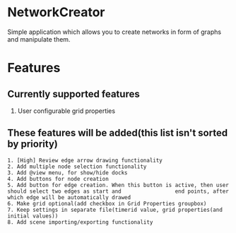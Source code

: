 # NetworkCreator
Simple application which allows you to create networks in form of graphs and manipulate them.

# Features
## Currently supported features
1. User configurable grid properties

## These features will be added(this list isn't sorted by priority)
	1. [High] Review edge arrow drawing functionality
	2. Add multiple node selection functionality
	3. Add @view menu, for show/hide docks
	4. Add buttons for node creation
	5. Add button for edge creation. When this button is active, then user should select two edges as start and 				end points, after which edge will be automatically drawed
	6. Make grid optional(add checkbox in Grid Properties groupbox)
	7. Keep settings in separate file(timerid value, grid properties(and initial values))
	8. Add scene importing/exporting functionality
